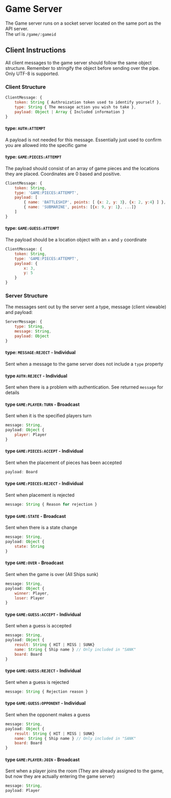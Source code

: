 # Game Server

The Game server runs on a socket server located on the same port as the API server.    
The url is `/game/:gameid`

## Client Instructions

All client messages to the game server should follow the same object structure. Remember to stringify the object before sending over the pipe. Only UTF-8 is supported.

### Client Structure
```javascript
ClientMessage: {
    token: String { Authroization token used to identify yourself },
    type: String { The message action you wish to take },
    payload: Object | Array { Included information }
}
```

#### type: `AUTH:ATTEMPT`
A payload is not needed for this message. Essentially just used to confirm you are allowed into the specific game

#### type: `GAME:PIECES:ATTEMPT`
The payload should consist of an array of game pieces and the locations they are placed. Coordinates are 0 based and positive.

```javascript
ClientMessage: {
    token: String,
    type: 'GAME:PIECES:ATTEMPT',
    payload: [
        { name: 'BATTLESHIP', points: [ {x: 2, y: 3}, {x: 2, y:4} ] },
        { name: 'SUBMARINE', points: [{x: 9, y: 1}, ...]}
    ]
}
```

#### type: `GAME:GUESS:ATTEMPT`
The payload should be a location object with an `x` and `y` coordinate

```javascript
ClientMessage: {
    token: String,
    type: 'GAME:PIECES:ATTEMPT',
    payload: {
        x: 3,
        y: 5
    }
}
```

### Server Structure
The messages sent out by the server sent a type, message (client viewable) and payload: 

```javascript
ServerMessage: {
    type: String,
    message: String,
    payload: Object
}
```

#### type: `MESSAGE:REJECT` - Individual
Sent when a message to the game server does not include a `type` property

#### type `AUTH:REJECT` - Individual
Sent when there is a problem with authentication. See returned `message` for details

#### type `GAME:PLAYER:TURN` - Broadcast
Sent when it is the specified players turn
```javascript
message: String,
payload: Object {
    player: Player
}
```

#### type `GAME:PIECES:ACCEPT` - Individual
Sent when the placement of pieces has been accepted
```javascript
payload: Board
```

#### type `GAME:PIECES:REJECT` - Individual
Sent when placement is rejected
```javascript
message: String { Reason for rejection }
```

#### type `GAME:STATE` - Broadcast
Sent when there is a state change
```javascript
message: String,
payload: Object {
    state: String
}
```

#### type `GAME:OVER` - Broadcast
Sent when the game is over (All Ships sunk)
```javascript
message: String,
payload: Object {
    winner: Player,
    loser: Player
}
```

#### type `GAME:GUESS:ACCEPT` - Individual
Sent when a guess is accepted
```javascript
message: String, 
payload: Object {
    result: String { HIT | MISS | SUNK}
    name: String { Ship name } // Only included in "SANK"
    board: Board
}
```

#### type `GAME:GUESS:REJECT` - Individual
Sent when a guess is rejected
```javascript
message: String { Rejection reason }
```

#### type `GAME:GUESS:OPPONENT` - Individual
Sent when the opponent makes a guess
```javascript
message: String, 
payload: Object {
    result: String { HIT | MISS | SUNK}
    name: String { Ship name } // Only included in "SANK"
    board: Board
}
```

#### type `GAME:PLAYER:JOIN` - Broadcast
Sent when a player joins the room (They are already assigned to the game, but now they are actually entering the game server)
```javascript
message: String,
payload: Player
```




